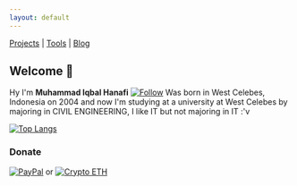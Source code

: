 ```yaml
---
layout: default
---
```


[Projects](./projects.html) | [Tools](https://tools.scp1337.com) | [Blog](https://blog.scp1337.com)

## Welcome 👏

Hy I'm <strong>Muhammad Iqbal Hanafi</strong> [![Follow](https://img.shields.io/twitter/follow/espadrine.svg?label=Follow)](https://twitter.com/0xscp1337) Was born in West Celebes, Indonesia on 2004 and now I'm studying at a university at West Celebes by majoring in CIVIL ENGINEERING, I like IT but not majoring in IT :'v

[![Top Langs](https://github-readme-stats.vercel.app/api/top-langs/?username=scp1337&theme=coder&layout=compact)](https://scp1337.github.io)

### Donate
[![PayPal](https://img.shields.io/badge/paypal-social?style=social&label=@ikbalRdmc)](https://paypal.me/ikbalRdmc)       or [![Crypto ETH](https://img.shields.io/badge/ETH-social?style=social&label=0x133757c744ADbbC411A90Ec2BA7CdF6DEBC512E6)](https://etherscan.io/address/0x133757c744ADbbC411A90Ec2BA7CdF6DEBC512E6)
